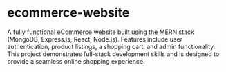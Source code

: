 # ecommerce-website
A fully functional eCommerce website built using the MERN stack (MongoDB, Express.js, React, Node.js). Features include user authentication, product listings, a shopping cart, and admin functionality. This project demonstrates full-stack development skills and is designed to provide a seamless online shopping experience.
